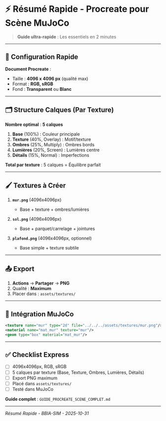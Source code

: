 # ⚡ Résumé Rapide - Procreate pour Scène MuJoCo

> **Guide ultra-rapide** : Les essentiels en 2 minutes

---

## 🎯 Configuration Rapide

**Document Procreate** :
- Taille : **4096 x 4096 px** (qualité max)
- Format : **RGB, sRGB**
- Fond : **Transparent** ou **Blanc**

---

## 🗂️ Structure Calques (Par Texture)

**Nombre optimal** : **5 calques**

1. **Base** (100%) : Couleur principale
2. **Texture** (40%, Overlay) : Motif/texture
3. **Ombres** (25%, Multiply) : Ombres bords
4. **Lumières** (20%, Screen) : Lumières centre
5. **Détails** (15%, Normal) : Imperfections

**Total par texture** : 5 calques = Équilibre parfait

---

## 🖌️ Textures à Créer

1. **`mur.png`** (4096x4096px)
   - Base + texture + ombres/lumières
   
2. **`sol.png`** (4096x4096px)
   - Base + parquet/carrelage + jointures
   
3. **`plafond.png`** (4096x4096px, optionnel)
   - Base simple + texture subtile

---

## 📤 Export

1. **Actions** → **Partager** → **PNG**
2. Qualité : **Maximum**
3. Placer dans : `assets/textures/`

---

## 🔄 Intégration MuJoCo

```xml
<texture name="mur" type="2d" file="../../../assets/textures/mur.png"/>
<material name="mat_mur" texture="mur"/>
<geom type="box" material="mat_mur"/>
```

---

## ✅ Checklist Express

- [ ] 4096x4096px, RGB, sRGB
- [ ] 5 calques par texture (Base, Texture, Ombres, Lumières, Détails)
- [ ] Export PNG maximum
- [ ] Placé dans `assets/textures/`
- [ ] Testé dans MuJoCo

**Guide complet** : `GUIDE_PROCREATE_SCENE_COMPLET.md`

---

*Résumé Rapide - BBIA-SIM - 2025-10-31*

